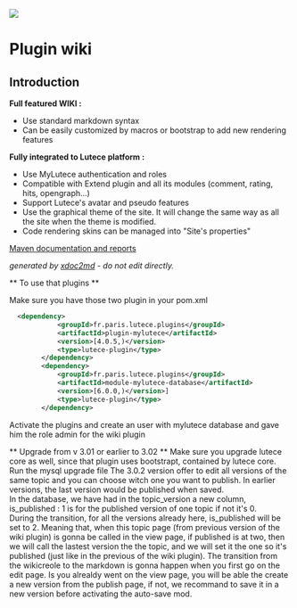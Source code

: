 ![](https://dev.lutece.paris.fr/jenkins/buildStatus/icon?job=collab-plugin-wiki-deploy)
# Plugin wiki

## Introduction

 **Full featured WIKI :** 


 
* Use standard markdown syntax
* Can be easily customized by macros or bootstrap to add new rendering features

 **Fully integrated to Lutece platform :** 


 
* Use MyLutece authentication and roles
* Compatible with Extend plugin and all its modules (comment, rating, hits, opengraph...)
* Support Lutece's avatar and pseudo features
* Use the graphical theme of the site. It will change the same way as all the site when the theme is modified.
* Code rendering skins can be managed into "Site's properties"



[Maven documentation and reports](https://dev.lutece.paris.fr/plugins/plugin-wiki/)

 *generated by [xdoc2md](https://github.com/lutece-platform/tools-maven-xdoc2md-plugin) - do not edit directly.*
 
 ** To use that plugins ** 

Make sure you have those two plugin in your pom.xml

```xml
  <dependency>
            <groupId>fr.paris.lutece.plugins</groupId>
            <artifactId>plugin-mylutece</artifactId>
            <version>[4.0.5,)</version>
            <type>lutece-plugin</type>
        </dependency>
        <dependency>
            <groupId>fr.paris.lutece.plugins</groupId>
            <artifactId>module-mylutece-database</artifactId>
            <version>[6.0.0,)</version>]
            <type>lutece-plugin</type>
        </dependency>
```

Activate the plugins and create an user with mylutece database and gave him the role admin for the wiki plugin

 ** Upgrade from v 3.01 or earlier to 3.02 ** 
Make sure you upgrade lutece core as well, since that plugin uses bootstrapt, contained by lutece core.
Run the mysql upgrade file
The 3.0.2 version offer to edit all versions of the same topic and you can choose witch one you want to publish.
In earlier versions, the last version would be published when saved.  
In the database, we have had in the topic_version a new column, is_published : 1 is for the published version of one topic if not it's 0.  
During the transition, for all the versions already here, is_published will be set to 2. 
Meaning that, when this topic page (from previous version of the wiki plugin) is gonna be called in the view page, if published is at two, then we will call the lastest version the the topic, and we will set it the one so it's published (just like in the previous of the wiki plugin).
The transition from the wikicreole to the markdown is gonna happen when you first go on the edit page. 
Is you alrealdy went on the view page, you will be able the create a new version from the publish page, 
if not, we recommand to save it in a new version before activating the auto-save mod. 

